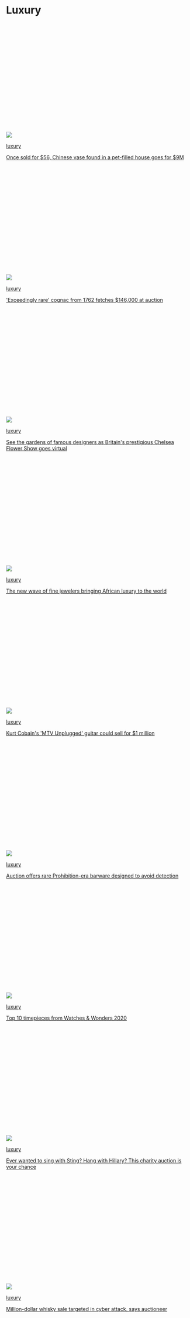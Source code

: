 <div id="mount">

<div class="Chrome__component">

<span style="font-size:0"></span>

<div>

<div class="StickyTop__ad" style="transition:max-height 0.6s cubic-bezier(0.52, 0.005, 0, 1.005);max-height:none">

<div class="Ad__component">

<div id="ad_bnr_atf_01" class="Ad__tag">

</div>

</div>

</div>

<span style="font-size:0"></span><span style="font-size:0"></span>

<div class="Header__container">

<div class="Header__component header" style="transition:transform 0.6s cubic-bezier(0.52, 0.005, 0, 1.005);transform:translateY(0)">

<div class="Header__wrapper">

<div class="Logo__component">

[](/)[](/style)

</div>

<div class="Header__burger">

<div class="Header__burgerIcon">

</div>

</div>

</div>

</div>

</div>

</div>

<div style="transition:padding-top 0.6s cubic-bezier(0.52, 0.005, 0, 1.005);padding-top:50px">

</div>

<div class="Chrome__content">

<div>

</div>

<div>

</div>

<div class="sc-fhYwyz fmNZgG">

<div class="Topic__component">

<div class="Topic__pageTop">

# Luxury

</div>

<div class="Zone__component">

<div class="Zone__wrapper">

<div class="LayoutHeroAndSmall__component">

<div class="LayoutHeroAndSmall__lead">

<div class="CardHero__component">

<div class="CardHero__thumb">

[](/style/article/qianlong-vase-sothebys/index.html)

<div class="Image__component Image__hasAspectRatio" style="padding-top:56.25%">

![](https://dynaimage.cdn.cnn.com/cnn/e_blur:500,q_auto:low,w_50,c_fill,g_auto,h_28,ar_16:9/http%3A%2F%2Fcdn.cnn.com%2Fcnnnext%2Fdam%2Fassets%2F200712215745-01-harry-garner-reticulated-vase.jpg)

</div>

</div>

<div class="CardHero__details">

[luxury](/style/luxury)

<div>

[Once sold for $56, Chinese vase found in a pet-filled house goes for
$9M](/style/article/qianlong-vase-sothebys/index.html)

</div>

</div>

</div>

</div>

<div class="LayoutGrid__component LayoutGrid__isSmall">

<div class="LayoutGrid__card">

<div class="CardBasic__component">

<div class="CardBasic__thumb">

[](/style/article/rare-cognac-auction-1762-scli-intl/index.html)

<div class="Image__component Image__hasAspectRatio" style="padding-top:56.25%">

![](https://dynaimage.cdn.cnn.com/cnn/e_blur:500,q_auto:low,w_50,c_fill,g_auto,h_28,ar_16:9/http%3A%2F%2Fcdn.cnn.com%2Fcnnnext%2Fdam%2Fassets%2F200528075847-oldest-cognac-auction-scli-intl-gbr.jpg)

</div>

</div>

<div class="CardBasic__details">

<div>

[luxury](/style/luxury)

<div>

['Exceedingly rare' cognac from 1762 fetches $146,000 at
auction](/style/article/rare-cognac-auction-1762-scli-intl/index.html)

</div>

</div>

</div>

</div>

</div>

<div class="LayoutGrid__card">

<div class="CardBasic__component">

<div class="CardBasic__thumb">

[](/style/article/chelsea-flower-show-goes-virtual-scli-intl-gbr/index.html)

<div class="Image__component Image__hasAspectRatio" style="padding-top:56.25%">

![](https://dynaimage.cdn.cnn.com/cnn/e_blur:500,q_auto:low,w_50,c_fill,g_auto,h_28,ar_16:9/http%3A%2F%2Fcdn.cnn.com%2Fcnnnext%2Fdam%2Fassets%2F200515102441-01-chelsea-flower-show-file.jpg)

</div>

</div>

<div class="CardBasic__details">

<div>

[luxury](/style/luxury)

<div>

[See the gardens of famous designers as Britain's prestigious Chelsea
Flower Show goes
virtual](/style/article/chelsea-flower-show-goes-virtual-scli-intl-gbr/index.html)

</div>

</div>

</div>

</div>

</div>

<div class="LayoutGrid__card">

<div class="CardBasic__component">

<div class="CardBasic__thumb">

[](/style/article/african-fine-jewelry/index.html)

<div class="Image__component Image__hasAspectRatio" style="padding-top:56.25%">

![](https://dynaimage.cdn.cnn.com/cnn/e_blur:500,q_auto:low,w_50,c_fill,g_auto,h_28,ar_16:9/http%3A%2F%2Fcdn.cnn.com%2Fcnnnext%2Fdam%2Fassets%2F200513164844-05-jewelry-africa-avant-garde.jpg)

</div>

</div>

<div class="CardBasic__details">

<div>

[luxury](/style/luxury)

<div>

[The new wave of fine jewelers bringing African luxury to the
world](/style/article/african-fine-jewelry/index.html)

</div>

</div>

</div>

</div>

</div>

<div class="LayoutGrid__card">

<div class="CardBasic__component">

<div class="CardBasic__thumb">

[](/style/article/kurt-cobain-mtv-guitar-auction/index.html)

<div class="Image__component Image__hasAspectRatio" style="padding-top:56.25%">

![](https://dynaimage.cdn.cnn.com/cnn/e_blur:500,q_auto:low,w_50,c_fill,g_auto,h_28,ar_16:9/http%3A%2F%2Fcdn.cnn.com%2Fcnnnext%2Fdam%2Fassets%2F200512014738-kurt-cobain-guitar-restricted.jpg)

</div>

</div>

<div class="CardBasic__details">

<div>

[luxury](/style/luxury)

<div>

[Kurt Cobain's 'MTV Unplugged' guitar could sell for $1
million](/style/article/kurt-cobain-mtv-guitar-auction/index.html)

</div>

</div>

</div>

</div>

</div>

</div>

</div>

</div>

</div>

<div class="Zone__component">

<div class="Zone__wrapper">

<div class="LayoutLargeAndSmall__component">

<div class="LayoutLargeAndSmall__lead">

<div class="LayoutGrid__component LayoutGrid__isLead">

<div class="LayoutGrid__card">

<div class="Ad__component">

<div id="ad_nat_btf_02" class="Ad__tag">

</div>

</div>

</div>

<div class="LayoutGrid__card">

<div class="CardBasic__component CardBasic__isLead">

<div class="CardBasic__thumb">

[](/style/article/sothebys-prohibition-barware/index.html)

<div class="Image__component Image__hasAspectRatio" style="padding-top:56.25%">

![](https://dynaimage.cdn.cnn.com/cnn/e_blur:500,q_auto:low,w_50,c_fill,g_auto,h_28,ar_16:9/http%3A%2F%2Fcdn.cnn.com%2Fcnnnext%2Fdam%2Fassets%2F200430105133-sothebys-prohibition-tease.jpg)

</div>

</div>

<div class="CardBasic__details">

<div>

[luxury](/style/luxury)

<div>

[Auction offers rare Prohibition-era barware designed to avoid
detection](/style/article/sothebys-prohibition-barware/index.html)

</div>

</div>

</div>

</div>

</div>

</div>

</div>

<div class="LayoutGrid__component LayoutGrid__isSmall">

<div class="LayoutGrid__card">

<div class="CardBasic__component">

<div class="CardBasic__thumb">

[](/style/article/watches-wonders-2020-luxury-watches/index.html)

<div class="Image__component Image__hasAspectRatio" style="padding-top:56.25%">

![](https://dynaimage.cdn.cnn.com/cnn/e_blur:500,q_auto:low,w_50,c_fill,g_auto,h_28,ar_16:9/http%3A%2F%2Fcdn.cnn.com%2Fcnnnext%2Fdam%2Fassets%2F200424120030-watches-wonders-2020-hermes.jpg)

</div>

</div>

<div class="CardBasic__details">

<div>

[luxury](/style/luxury)

<div>

[Top 10 timepieces from Watches & Wonders
2020](/style/article/watches-wonders-2020-luxury-watches/index.html)

</div>

</div>

</div>

</div>

</div>

<div class="LayoutGrid__card">

<div class="CardBasic__component">

<div class="CardBasic__thumb">

[](/style/article/sothebys-google-charity-auction-covid-19/index.html)

<div class="Image__component Image__hasAspectRatio" style="padding-top:56.25%">

![](https://dynaimage.cdn.cnn.com/cnn/e_blur:500,q_auto:low,w_50,c_fill,g_auto,h_28,ar_16:9/http%3A%2F%2Fcdn.cnn.com%2Fcnnnext%2Fdam%2Fassets%2F200427100439-08-sothebys-charity-auction-sting.jpg)

</div>

</div>

<div class="CardBasic__details">

<div>

[luxury](/style/luxury)

<div>

[Ever wanted to sing with Sting? Hang with Hillary? This charity auction
is your
chance](/style/article/sothebys-google-charity-auction-covid-19/index.html)

</div>

</div>

</div>

</div>

</div>

<div class="LayoutGrid__card">

<div class="CardBasic__component">

<div class="CardBasic__thumb">

[](/style/article/million-dollar-whisky-cyber-attack-intl-scli-gbr/index.html)

<div class="Image__component Image__hasAspectRatio" style="padding-top:56.25%">

![](https://dynaimage.cdn.cnn.com/cnn/e_blur:500,q_auto:low,w_50,c_fill,g_auto,h_28,ar_16:9/http%3A%2F%2Fcdn.cnn.com%2Fcnnnext%2Fdam%2Fassets%2F191209115212-03-perfect-whisky-collection.jpg)

</div>

</div>

<div class="CardBasic__details">

<div>

[luxury](/style/luxury)

<div>

[Million-dollar whisky sale targeted in cyber attack, says
auctioneer](/style/article/million-dollar-whisky-cyber-attack-intl-scli-gbr/index.html)

</div>

</div>

</div>

</div>

</div>

<div class="LayoutGrid__card">

<div class="CardBasic__component">

<div class="CardBasic__thumb">

[](/style/article/ostrich-eggs-british-museum-scli-intl-scn/index.html)

<div class="Image__component Image__hasAspectRatio" style="padding-top:56.25%">

![](https://dynaimage.cdn.cnn.com/cnn/e_blur:500,q_auto:low,w_50,c_fill,g_auto,h_28,ar_16:9/http%3A%2F%2Fcdn.cnn.com%2Fcnnnext%2Fdam%2Fassets%2F200409113529-01-decorated-ostrich-eggs-british-museum.jpg)

</div>

</div>

<div class="CardBasic__details">

<div>

[luxury](/style/luxury)

<div>

[People were painting and selling ostrich eggs thousands of years ago --
and we may finally know how they did
it](/style/article/ostrich-eggs-british-museum-scli-intl-scn/index.html)

</div>

</div>

</div>

</div>

</div>

</div>

</div>

</div>

</div>

<div class="Zone__component Zone__isBleed">

<div class="Zone__wrapper">

<div class="Ad__component">

<div id="ad_bnr_btf_01" class="Ad__tag">

</div>

</div>

</div>

</div>

<div class="Zone__component">

<div class="Zone__wrapper">

<div class="LayoutLargeAndSmall__component">

<div class="LayoutLargeAndSmall__lead">

<div class="LayoutGrid__component LayoutGrid__isLead">

<div class="LayoutGrid__card">

<div class="CardBasic__component CardBasic__isLead">

<div class="CardBasic__thumb">

[](/style/article/rare-british-coin-scli-intl-gbr/index.html)

<div class="Image__component Image__hasAspectRatio" style="padding-top:56.25%">

![](https://dynaimage.cdn.cnn.com/cnn/e_blur:500,q_auto:low,w_50,c_fill,g_auto,h_28,ar_16:9/http%3A%2F%2Fcdn.cnn.com%2Fcnnnext%2Fdam%2Fassets%2F200117042003-02-rare-british-coin.jpg)

</div>

</div>

<div class="CardBasic__details">

<div>

[luxury](/style/luxury)

<div>

[Rare coin featuring abdicated King Edward VIII sells for record $1.3
million](/style/article/rare-british-coin-scli-intl-gbr/index.html)

</div>

</div>

</div>

</div>

</div>

<div class="LayoutGrid__card">

<div class="CardBasic__component CardBasic__isLead">

<div class="CardBasic__thumb">

[](/style/article/louis-vuitton-sewelo-diamond-intl-hnk-scli/index.html)

<div class="Image__component Image__hasAspectRatio" style="padding-top:56.25%">

![](https://dynaimage.cdn.cnn.com/cnn/e_blur:500,q_auto:low,w_50,c_fill,g_auto,h_28,ar_16:9/http%3A%2F%2Fcdn.cnn.com%2Fcnnnext%2Fdam%2Fassets%2F200117161056-sewelo-diamond-lucara.jpg)

</div>

</div>

<div class="CardBasic__details">

<div>

[luxury](/style/luxury)

<div>

[Louis Vuitton just bought the world's second-biggest
diamond](/style/article/louis-vuitton-sewelo-diamond-intl-hnk-scli/index.html)

</div>

</div>

</div>

</div>

</div>

</div>

</div>

<div class="LayoutGrid__component LayoutGrid__isSmall">

<div class="LayoutGrid__card">

<div class="CardBasic__component">

<div class="CardBasic__thumb">

[](/style/article/pashmina-goat-herders-struggle-against-climate-change/index.html)

<div class="Image__component Image__hasAspectRatio" style="padding-top:56.25%">

![](https://dynaimage.cdn.cnn.com/cnn/e_blur:500,q_auto:low,w_50,c_fill,g_auto,h_28,ar_16:9/http%3A%2F%2Fcdn.cnn.com%2Fcnnnext%2Fdam%2Fassets%2F200102141625-pashmina-goat-andrew-newey-body-2.jpg)

</div>

</div>

<div class="CardBasic__details">

<div>

[luxury](/style/luxury)

<div>

[The Pashmina goat herders in a struggle against climate
change](/style/article/pashmina-goat-herders-struggle-against-climate-change/index.html)

</div>

</div>

</div>

</div>

</div>

<div class="LayoutGrid__card">

<div class="CardBasic__component">

<div class="CardBasic__thumb">

[](/style/article/luxury-gift-list-2019/index.html)

<div class="Image__component Image__hasAspectRatio" style="padding-top:56.25%">

![](https://dynaimage.cdn.cnn.com/cnn/e_blur:500,q_auto:low,w_50,c_fill,g_auto,h_28,ar_16:9/http%3A%2F%2Fcdn.cnn.com%2Fcnnnext%2Fdam%2Fassets%2F191220103651-lobjet-x-haas-brothers-collection-1.jpg)

</div>

</div>

<div class="CardBasic__details">

<div>

[luxury](/style/luxury)

<div>

[Dreaming big: The most luxe gift-inspiration for this holiday
season](/style/article/luxury-gift-list-2019/index.html)

</div>

</div>

</div>

</div>

</div>

<div class="LayoutGrid__card">

<div class="CardBasic__component">

<div class="CardBasic__thumb">

[](/style/article/royal-warrants-queen-elizabeth-ii/index.html)

<div class="Image__component Image__hasAspectRatio" style="padding-top:56.25%">

![](https://dynaimage.cdn.cnn.com/cnn/e_blur:500,q_auto:low,w_50,c_fill,g_auto,h_28,ar_16:9/http%3A%2F%2Fcdn.cnn.com%2Fcnnnext%2Fdam%2Fassets%2F170801153451-royal-warrants-2.jpg)

</div>

</div>

<div class="CardBasic__details">

<div>

[luxury](/style/luxury)

<div>

[From sausages to silk flowers, you too can shop like the
Queen](/style/article/royal-warrants-queen-elizabeth-ii/index.html)

</div>

</div>

</div>

</div>

</div>

<div class="LayoutGrid__card">

<div class="CardBasic__component">

<div class="CardBasic__thumb">

[](/style/article/cruise-train-seven-stars-japan/index.html)

<div class="Image__component Image__hasAspectRatio" style="padding-top:56.25%">

![](https://dynaimage.cdn.cnn.com/cnn/e_blur:500,q_auto:low,w_50,c_fill,g_auto,h_28,ar_16:9/http%3A%2F%2Fcdn.cnn.com%2Fcnnnext%2Fdam%2Fassets%2F180502161403-japan-seven-stars-tease-3.jpg)

</div>

</div>

<div class="CardBasic__details">

<div>

[luxury](/style/luxury)

<div>

[Riding the world's most luxurious train with the visionary designer who
built it](/style/article/cruise-train-seven-stars-japan/index.html)

</div>

</div>

</div>

</div>

</div>

</div>

</div>

</div>

</div>

<div class="Zone__component">

<div class="Zone__wrapper">

<div class="Topic__loadMoreContainer">

<span class="Button__component Topic__loadMore">Load more
articles</span>

</div>

</div>

</div>

</div>

</div>

<div class="Grid-sc-1kcyc0j-0 hFujui">

<div class="Cell-i0zvfi-0 laaVcq">

<div class="Text-sc-1amvtpj-0 gYetWy">

Search

</div>

<div class="Box-sc-1fet97o-0 bQmsQJ">

</div>

<div class="Box-sc-1fet97o-0 fyifOt">

</div>

</div>

</div>

<div class="Grid-sc-1kcyc0j-0 hFujui">

<div class="Cell-i0zvfi-0 dxrNOP">

<div class="Box-sc-1fet97o-0 sc-cJSrbW dBbbZo">

  - [US](/us "visit the US section")
      - [Crime +
        Justice](/specials/us/crime-and-justice "visit the Crime + Justice section")
      - [Energy +
        Environment](/specials/us/energy-and-environment "visit the Energy + Environment section")
      - [Extreme
        Weather](/specials/us/extreme-weather "visit the Extreme Weather section")
      - [Space +
        Science](/specials/space-science "visit the Space + Science section")
  - [World](/world "visit the World section")
      - [Africa](/africa "visit the Africa section")
      - [Americas](/americas "visit the Americas section")
      - [Asia](/asia "visit the Asia section")
      - [Australia](/australia "visit the Australia section")
      - [China](/china "visit the China section")
      - [Europe](/europe "visit the Europe section")
      - [India](/india "visit the India section")
      - [Middle East](/middle-east "visit the Middle East section")
      - [United Kingdom](/uk "visit the United Kingdom section")
  - [Politics](/politics "visit the Politics section")
      - [45](/specials/politics/president-donald-trump-45 "visit the 45 section")
      - [Congress](/specials/politics/congress-capitol-hill "visit the Congress section")
      - [SCOTUS](/specials/politics/supreme-court-nine "visit the SCOTUS section")
      - [Facts
        First](/specials/politics/fact-check-politics "visit the Facts First section")
      - [2020](/specials/politics/2020-election-coverage "visit the 2020 section")
      - [Candidates](/election/2020/candidates "visit the Candidates section")
  - [Business](/business "visit the Business section")
      - [Markets](https://money.cnn.com/data/markets/ "visit the Markets section")
      - [Tech](/business/tech "visit the Tech section")
      - [Media](/business/media "visit the Media section")
      - [Success](/business/success "visit the Success section")
      - [Perspectives](/business/perspectives "visit the Perspectives section")
      - [Videos](/business/videos "visit the Videos section")
  - [Opinion](/opinions "visit the Opinion section")
      - [Political
        Op-Eds](/specials/opinion/opinion-politics "visit the Political Op-Eds section")
      - [Social
        Commentary](/specials/opinion/opinion-social-issues "visit the Social Commentary section")
  - [Health](/health "visit the Health section")
      - [Food](/specials/health/food-diet "visit the Food section")
      - [Fitness](/specials/health/fitness-excercise "visit the Fitness section")
      - [Wellness](/specials/health/wellness "visit the Wellness section")
      - [Parenting](/specials/health/parenting "visit the Parenting section")
      - [Vital
        Signs](/specials/health/vital-signs "visit the Vital Signs section")
  - [Entertainment](/entertainment "visit the Entertainment section")
      - [Stars](/entertainment/celebrities "visit the Stars section")
      - [Screen](/entertainment/movies "visit the Screen section")
      - [Binge](/entertainment/tv-shows "visit the Binge section")
      - [Culture](/entertainment/culture "visit the Culture section")
      - [Media](/business/media "visit the Media section")
  - [Tech](/business/tech "visit the Tech section")
      - [Innovate](/specials/tech/innovate "visit the Innovate section")
      - [Gadget](/specials/tech/gadget "visit the Gadget section")
      - [Mission:
        Ahead](/specials/tech/mission-ahead "visit the Mission: Ahead section")
      - [Upstarts](/specials/tech/upstarts "visit the Upstarts section")
      - [Work
        Transformed](/specials/tech/work-transformed "visit the Work Transformed section")
      - [Innovative
        Cities](/specials/tech/innovative-cities "visit the Innovative Cities section")
  - [Style](/style "visit the Style section")
      - [Arts](/style/arts "visit the Arts section")
      - [Design](/style/design "visit the Design section")
      - [Fashion](/style/fashion "visit the Fashion section")
      - [Architecture](/style/architecture "visit the Architecture section")
      - [Luxury](/style/luxury "visit the Luxury section")
      - [Beauty](/style/beauty "visit the Beauty section")
      - [Video](/style/videos "visit the Video section")
  - [Travel](/travel "visit the Travel section")
      - [Destinations](/travel/destinations "visit the Destinations section")
      - [Food &
        Drink](/travel/food-and-drink "visit the Food & Drink section")
      - [News](/travel/news "visit the News section")
      - [Stay](/travel/stay "visit the Stay section")
      - [Videos](/travel/videos "visit the Videos section")
  - [Sports](http://bleacherreport.com "visit the Sports section")
      - [Pro
        Football](http://bleacherreport.com/nfl "visit the Pro Football section")
      - [College
        Football](http://bleacherreport.com/college-football "visit the College Football section")
      - [Basketball](http://bleacherreport.com/nba "visit the Basketball section")
      - [Baseball](http://bleacherreport.com/mlb "visit the Baseball section")
      - [Soccer](http://bleacherreport.com/world-football "visit the Soccer section")
      - [Olympics](/specials/sport/winter-olympics-2018 "visit the Olympics section")
  - [Videos](/videos "visit the Videos section")
      - [Live TV](//cnn.it/go2 "visit the Live TV  section")
      - [Digital
        Studios](/specials/digital-studios "visit the Digital Studios section")
      - [CNN
        Films](/specials/videos/digital-shorts "visit the CNN Films section")
      - [HLN](/specials/videos/hln "visit the HLN section")
      - [TV Schedule](/tv/schedule/cnn "visit the TV Schedule section")
      - [TV Shows
        A-Z](/specials/tv/all-shows "visit the TV Shows A-Z section")
      - [CNNVR](/vr "visit the CNNVR section")
  - [Coupons](//coupons.cnn.com "visit the Coupons section")
      - [CNN
        Underscored](/cnn-underscored/ "visit the CNN Underscored section")
      - [Explore](/specials/cnn-underscored/explore/ "visit the Explore section")
      - [Wellness](/specials/cnn-underscored/wellness/ "visit the Wellness section")
      - [Gadgets](/specials/cnn-underscored/gadgets/ "visit the Gadgets section")
      - [Lifestyle](/specials/cnn-underscored/lifestyle/ "visit the Lifestyle section")
      - [CNN
        Store](//store.cnn.com/?utm_source=cnn.com&utm_medium=referral&utm_campaign=navbar "visit the CNN Store section")
  - [More](/more "visit the More section")
      - [Photos](/specials/photos "visit the Photos section")
      - [Longform](/specials/cnn-longform "visit the Longform section")
      - [Investigations](/specials/cnn-investigates "visit the Investigations section")
      - [CNN
        Profiles](/specials/profiles "visit the CNN Profiles section")
      - [CNN
        Leadership](/specials/more/cnn-leadership "visit the CNN Leadership section")
      - [CNN
        Newsletters](/email/subscription "visit the CNN Newsletters section")
      - [Work for
        CNN](https://www.turnerjobs.com/search-jobs?orgIds=1174&ac=19299 "visit the Work for CNN section")

</div>

</div>

</div>

<div class="Box-sc-1fet97o-0 sc-TOsTZ Qfqyl">

-----

</div>

<div class="Grid-sc-1kcyc0j-0 hFujui">

<div class="Cell-i0zvfi-0 dxrNOP">

<div class="Flex-sc-1sqrs56-0 drTWbY">

<div class="Flex-sc-1sqrs56-0 sc-kjoXOD dAqPFb">

<div class="Flex-sc-1sqrs56-0 sc-bdVaJa bemtay" size="40">

</div>

</div>

<div class="Flex-sc-1sqrs56-0 sc-gisBJw kFQkml">

<div class="Flex-sc-1sqrs56-0 sc-kGXeez hwoZBw" data-test="social-follow-bar">

<span class="Text-sc-1amvtpj-0-span jKFEoX" data-font-weight="bold" data-test="follow-text" data-font-size="12" data-letter-spacing="1.5">Follow
CNN </span>

<div class="Box-sc-1fet97o-0 sc-dxgOiQ jUzaWY" data-mode="dark">

</div>

  - 
  - 
  - 

</div>

</div>

</div>

</div>

</div>

<div class="Grid-sc-1kcyc0j-0 hFujui">

<div class="Cell-i0zvfi-0 dxrNOP">

<div class="Box-sc-1fet97o-0 sc-kgAjT fXByFM">

-----

</div>

<div class="Box-sc-1fet97o-0 cApVqV">

  - [Terms of Use](/terms "visit the Terms of Use section")
  - [Privacy Policy](/privacy "visit the Privacy Policy section")
  - [Accessibility &
    CC](/accessibility "visit the Accessibility & CC section")
  - [AdChoices](# "visit the AdChoices section")
  - [About Us](/about "visit the About Us section")
  - [CNN Studio Tours](/tour "visit the CNN Studio Tours section")
  - [Modern Slavery Act
    Statement](/msa "visit the Modern Slavery Act Statement section")
  - [Advertise with
    us](https://commercial.cnn.com "visit the Advertise with us section")
  - [CNN Store](//store.cnn.com "visit the CNN Store section")
  - [Newsletters](/newsletters "visit the Newsletters section")
  - [Transcripts](/transcripts "visit the Transcripts section")
  - [License Footage](/collection "visit the License Footage section")
  - [CNN
    Newsource](http://cnnnewsource.com "visit the CNN Newsource section")
  - [Sitemap](https://www.cnn.com/sitemap.html "visit the Sitemap section")

</div>

<div class="Box-sc-1fet97o-0 sc-dVhcbM hZaYGU" data-mode="dark" data-component="copyright">

<span class="Text-sc-1amvtpj-0-span sc-fBuWsC eOrGtR" data-area="copyright-CNN">©
2020 Cable News Network.</span>[Turner Broadcasting System,
Inc.](//www.turner.com "Turner Broadcasting System, Inc.")<span class="Text-sc-1amvtpj-0-span sc-fBuWsC eOrGtR">All
Rights
Reserved.</span><span class="Text-sc-1amvtpj-0-span sc-fBuWsC sc-eqIVtm iNQXQO">CNN
Sans ™ & © 2016 Cable News Network.</span>

</div>

</div>

</div>

</div>

</div>

</div>

